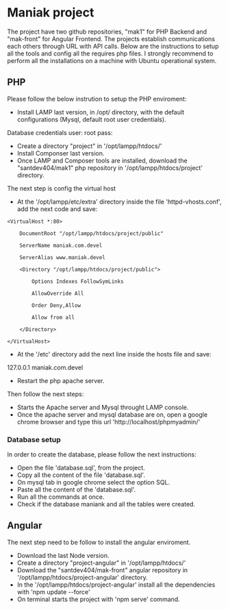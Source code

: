 # Maniak project

The project have two github repositories, "mak1" for PHP Backend and "mak-front" for Angular Frontend.
The projects establish communications each others through URL with API calls.
Below are the instructions to setup all the tools and config all the requires php files. 
I strongly recommend to perform all the installations on a machine with Ubuntu operational system.

## PHP
Please follow the below instrution to setup the PHP enviroment:

- Install LAMP last version, in /opt/ directory, with the default configurations (Mysql, default root user credentials).

Database credentials
user: root
pass: 

- Create a directory "project" in '/opt/lampp/htdocs/'
- Install Componser last version.
- Once LAMP and Composer tools are installed, download the "santdev404/mak1" php repository in '/opt/lampp/htdocs/project' directory.

The next step is config the virtual host

- At the '/opt/lampp/etc/extra' directory inside the file 'httpd-vhosts.conf', add the next code and save:

```
<VirtualHost *:80>

    DocumentRoot "/opt/lampp/htdocs/project/public"

    ServerName maniak.com.devel

    ServerAlias www.maniak.devel

    <Directory "/opt/lampp/htdocs/project/public">

        Options Indexes FollowSymLinks

        AllowOverride All

        Order Deny,Allow

        Allow from all

    </Directory>

</VirtualHost>
```

- At the '/etc' directory add the next line inside the hosts file and save:


127.0.0.1       maniak.com.devel

- Restart the php apache server.

Then follow the next steps:

- Starts the Apache server and Mysql throught LAMP console.
- Once the apache server and mysql database are on, open a google chrome browser and type this url 'http://localhost/phpmyadmin/'

### Database setup

In order to create the database, please follow the next instructions:

- Open the file 'database.sql', from the project.
- Copy all the content of the file 'database.sql'.
- On mysql tab in google chrome select the option SQL.
- Paste all the content of the 'database.sql'.
- Run all the commands at once.
- Check if the database maniank and all the tables were created.


## Angular

The next step need to be follow to install the angular enviroment.

- Download the last Node version.
- Create a directory "project-angular" in '/opt/lampp/htdocs/'
- Download the "santdev404/mak-front" angular repository in '/opt/lampp/htdocs/project-angular' directory.
- In the '/opt/lampp/htdocs/project-angular' install all the dependencies with 'npm update --force'
- On terminal starts the project with 'npm serve' command. 